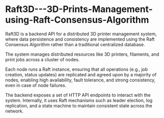 # Raft3D---3D-Prints-Management-using-Raft-Consensus-Algorithm

Raft3D is a backend API for a distributed 3D printer management system, where data persistence and consistency are implemented using the Raft Consensus Algorithm rather than a traditional centralized database.

The system manages distributed resources like 3D printers, filaments, and print jobs across a cluster of nodes.

Each node runs a Raft instance, ensuring that all operations (e.g., job creation, status updates) are replicated and agreed upon by a majority of nodes, enabling high availability, fault tolerance, and strong consistency, even in case of node failures.

The backend exposes a set of HTTP API endpoints to interact with the system. Internally, it uses Raft mechanisms such as leader election, log replication, and a state machine to maintain consistent state across the network.
